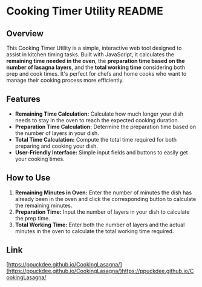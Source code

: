 # Cooking Timer Utility README

## **Overview**
This Cooking Timer Utility is a simple, interactive web tool designed to assist in kitchen timing tasks. Built with JavaScript, it calculates the **remaining time needed in the oven**, the **preparation time based on the number of lasagna layers**, and the **total working time** considering both prep and cook times. It's perfect for chefs and home cooks who want to manage their cooking process more efficiently.

## **Features**
- **Remaining Time Calculation:** Calculate how much longer your dish needs to stay in the oven to reach the expected cooking duration.
- **Preparation Time Calculation:** Determine the preparation time based on the number of layers in your dish.
- **Total Time Calculation:** Compute the total time required for both preparing and cooking your dish.
- **User-Friendly Interface:** Simple input fields and buttons to easily get your cooking times.

## **How to Use**
1. **Remaining Minutes in Oven:** Enter the number of minutes the dish has already been in the oven and click the corresponding button to calculate the remaining minutes.
2. **Preparation Time:** Input the number of layers in your dish to calculate the prep time.
3. **Total Working Time:** Enter both the number of layers and the actual minutes in the oven to calculate the total working time required.

## **Link**
[https://ppuckdee.github.io/CookingLasagna/](https://ppuckdee.github.io/CookingLasagna/)https://ppuckdee.github.io/CookingLasagna/

